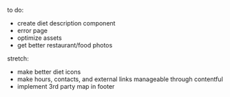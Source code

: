 to do:
- create diet description component
- error page
- optimize assets
- get better restaurant/food photos

stretch:
- make better diet icons
- make hours, contacts, and external links manageable through contentful
- implement 3rd party map in footer